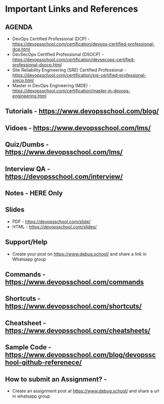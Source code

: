 
# Important Links and References

## AGENDA
- DevOps Certified Professional (DCP) - https://devopsschool.com/certification/devops-certified-professional-dcp.html
- DevSecOps Certified Professional (DSOCP) - https://devopsschool.com/certification/devsecops-certified-professional-dsocp.html
- Site Reliability Engineering (SRE) Certified Professional - https://devopsschool.com/certification/sre-certified-professional-srecp.html
- Master in DevOps Engineering (MDE) - https://devopsschool.com/certification/master-in-devops-engineering.html

## Tutorials - https://www.devopsschool.com/blog/
## Vidoes - https://www.devopsschool.com/lms/
## Quiz/Dumbs - https://www.devopsschool.com/lms/
## Interview QA - https://devopsschool.com/interview/
## Notes - HERE Only
## Slides
- PDF - https://devopsschool.com/slide/
- HTML -  https://devopsschool.com/slides/
## Support/Help 
- Create your post on https://www.debug.school/ and share a link in Whatsapp group
## Commands - https://www.devopsschool.com/commands
## Shortcuts  - https://www.devopsschool.com/shortcuts/
## Cheatsheet - https://www.devopsschool.com/cheatsheets/
## Sample Code - https://www.devopsschool.com/blog/devopsschool-github-referenece/
## How to submit an Assignment? - 
- Create an assignment post at https://www.debug.school/ and share a url in whatsapp group

